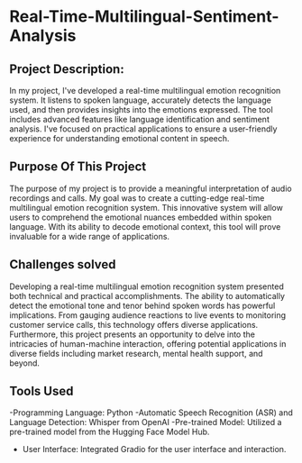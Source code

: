 # Real-Time-Multilingual-Sentiment-Analysis

## Project Description: 
In my project, I've developed a real-time multilingual emotion recognition system. It listens to spoken language, accurately detects the language used, and then provides insights into the emotions expressed. 
The tool includes advanced features like language identification and sentiment analysis. I've focused on practical applications to ensure a user-friendly experience for understanding emotional content in speech. 


## Purpose Of This Project
The purpose of my project is to provide a meaningful interpretation of audio recordings and calls. My goal was to create a cutting-edge real-time multilingual emotion recognition system. This innovative system will allow users to comprehend the emotional nuances embedded within spoken language. With its ability to decode emotional context, this tool will prove invaluable for a wide range of applications.


## Challenges solved
Developing a real-time multilingual emotion recognition system presented both technical and practical accomplishments. The ability to automatically detect the emotional tone and tenor behind spoken words has powerful implications. From gauging audience reactions to live events to monitoring customer service calls, this technology offers diverse applications. 
Furthermore, this project presents an opportunity to delve into the intricacies of human-machine interaction, offering potential applications in diverse fields including market research, mental health support, and beyond.


## Tools Used 
-Programming Language: Python
-Automatic Speech Recognition (ASR) and Language Detection: Whisper from OpenAI
-Pre-trained Model: Utilized a pre-trained model from the Hugging Face Model Hub.
- User Interface: Integrated Gradio for the user interface and interaction. 

